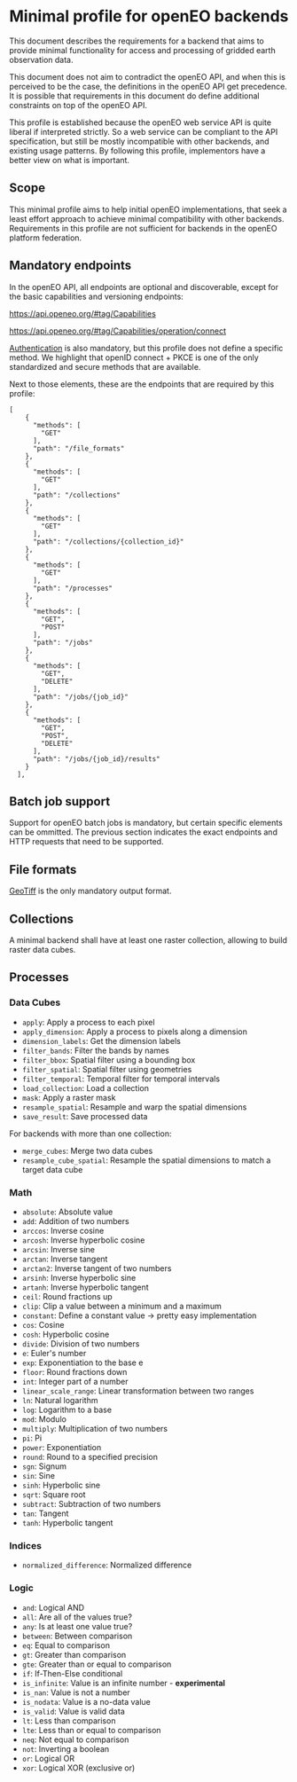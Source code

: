 # Minimal profile for openEO backends
This document describes the requirements for a backend that aims to provide minimal functionality for access and processing of gridded
earth observation data.

This document does not aim to contradict the openEO API, and when this is perceived to be the case, the definitions in the openEO API get precedence.
It is possible that requirements in this document do define additional constraints on top of the openEO API.

This profile is established because the openEO web service API is quite liberal if interpreted strictly. So a web service can be compliant to the API 
specification, but still be mostly incompatible with other backends, and existing usage patterns. By following this profile, implementors have a better
view on what is important.

## Scope
This minimal profile aims to help initial openEO implementations, that seek a least effort approach to achieve minimal compatibility with other backends.
Requirements in this profile are not sufficient for backends in the openEO platform federation.

## Mandatory endpoints

In the openEO API, all endpoints are optional and discoverable, except for the basic capabilities and versioning endpoints:

https://api.openeo.org/#tag/Capabilities

https://api.openeo.org/#tag/Capabilities/operation/connect

[Authentication](https://api.openeo.org/#section/Authentication) is also mandatory, but this profile does not define a specific method. We highlight that openID connect + PKCE is one of the only standardized and secure methods that are available.
 



Next to those elements, these are the endpoints that are required by this profile:


```
[
    {
      "methods": [
        "GET"
      ],
      "path": "/file_formats"
    },
    {
      "methods": [
        "GET"
      ],
      "path": "/collections"
    },
    {
      "methods": [
        "GET"
      ],
      "path": "/collections/{collection_id}"
    },
    {
      "methods": [
        "GET"
      ],
      "path": "/processes"
    },
    {
      "methods": [
        "GET",
        "POST"
      ],
      "path": "/jobs"
    },
    {
      "methods": [
        "GET",
        "DELETE"
      ],
      "path": "/jobs/{job_id}"
    },
    {
      "methods": [
        "GET",
        "POST",
        "DELETE"
      ],
      "path": "/jobs/{job_id}/results"
    }
  ],
```

## Batch job support

Support for openEO batch jobs is mandatory, but certain specific elements can be ommitted. The previous section indicates the exact endpoints and HTTP requests that need to be supported.


## File formats
[GeoTiff](./fileformats.md#geotiff) is the only mandatory output format.

## Collections
A minimal backend shall have at least one raster collection, allowing to build raster data cubes. 

## Processes

### Data Cubes

- `apply`: Apply a process to each pixel
- `apply_dimension`: Apply a process to pixels along a dimension
- `dimension_labels`: Get the dimension labels
- `filter_bands`: Filter the bands by names
- `filter_bbox`: Spatial filter using a bounding box
- `filter_spatial`: Spatial filter using geometries
- `filter_temporal`: Temporal filter for temporal intervals
- `load_collection`: Load a collection
- `mask`: Apply a raster mask
- `resample_spatial`: Resample and warp the spatial dimensions
- `save_result`: Save processed data

For backends with more than one collection:
- `merge_cubes`: Merge two data cubes
- `resample_cube_spatial`: Resample the spatial dimensions to match a target data cube


### Math
- `absolute`: Absolute value
- `add`: Addition of two numbers
- `arccos`: Inverse cosine
- `arcosh`: Inverse hyperbolic cosine
- `arcsin`: Inverse sine
- `arctan`: Inverse tangent
- `arctan2`: Inverse tangent of two numbers
- `arsinh`: Inverse hyperbolic sine
- `artanh`: Inverse hyperbolic tangent
- `ceil`: Round fractions up
- `clip`: Clip a value between a minimum and a maximum
- `constant`: Define a constant value -> pretty easy implementation
- `cos`: Cosine
- `cosh`: Hyperbolic cosine
- `divide`: Division of two numbers
- `e`: Euler's number
- `exp`: Exponentiation to the base e
- `floor`: Round fractions down
- `int`: Integer part of a number
- `linear_scale_range`: Linear transformation between two ranges
- `ln`: Natural logarithm
- `log`: Logarithm to a base
- `mod`: Modulo
- `multiply`: Multiplication of two numbers
- `pi`: Pi
- `power`: Exponentiation
- `round`: Round to a specified precision
- `sgn`: Signum
- `sin`: Sine
- `sinh`: Hyperbolic sine
- `sqrt`: Square root
- `subtract`: Subtraction of two numbers
- `tan`: Tangent
- `tanh`: Hyperbolic tangent

### Indices
- `normalized_difference`: Normalized difference

### Logic
- `and`: Logical AND
- `all`: Are all of the values true?
- `any`: Is at least one value true?
- `between`: Between comparison
- `eq`: Equal to comparison
- `gt`: Greater than comparison
- `gte`: Greater than or equal to comparison
- `if`: If-Then-Else conditional
- `is_infinite`: Value is an infinite number - **experimental**
- `is_nan`: Value is not a number
- `is_nodata`: Value is a no-data value
- `is_valid`: Value is valid data
- `lt`: Less than comparison
- `lte`: Less than or equal to comparison
- `neq`: Not equal to comparison
- `not`: Inverting a boolean
- `or`: Logical OR
- `xor`: Logical XOR (exclusive or)



